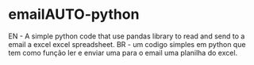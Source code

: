 # emailAUTO-python
EN - A simple python code that use pandas library to read and send to a email a excel excel spreadsheet. 
BR - um codigo simples em python que tem como função ler e enviar uma para o email uma planilha do excel.
